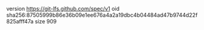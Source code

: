 version https://git-lfs.github.com/spec/v1
oid sha256:87505999b86e36b09e1ee676a4a2a19dbc4b04484ad47b9744d22f825afff47a
size 909
